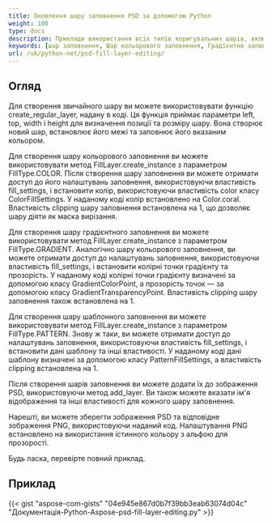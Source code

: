 ```yaml
---
title: Оновлення шару заповнення PSD за допомогою Python
weight: 100
type: docs
description: Приклади використання всіх типів коригувальних шарів, включаючи Шар кольорового заповнення, Градієнтне заповнення та Шар зразка
keywords: [шар заповнення, Шар кольорового заповнення, Градієнтне заповнення, Шар зразка, psd api, python, зразок коду]
url: /uk/python-net/psd-fill-layer-editing/
---
```


## **Огляд**

Для створення звичайного шару ви можете використовувати функцію create_regular_layer, надану в коді. Ця функція приймає параметри left, top, width і height для визначення позиції та розміру шару. Вона створює новий шар, встановлює його межі та заповнює його вказаним кольором.

Для створення шару кольорового заповнення ви можете використовувати метод FillLayer.create_instance з параметром FillType.COLOR. Після створення шару заповнення ви можете отримати доступ до його налаштувань заповнення, використовуючи властивість fill_settings, і встановити колір, використовуючи властивість color класу ColorFillSettings. У наданому коді колір встановлено на Color.coral. Властивість clipping шару заповнення встановлена на 1, що дозволяє шару діяти як маска вирізання.

Для створення шару градієнтного заповнення ви можете використовувати метод FillLayer.create_instance з параметром FillType.GRADIENT. Аналогічно шару кольорового заповнення, ви можете отримати доступ до налаштувань заповнення, використовуючи властивість fill_settings, і встановити колірні точки градієнту та прозорість. У наданому коді колірні точки градієнту визначені за допомогою класу GradientColorPoint, а прозорість точок — за допомогою класу GradientTransparencyPoint. Властивість clipping шару заповнення також встановлена на 1.

Для створення шару шаблонного заповнення ви можете використовувати метод FillLayer.create_instance з параметром FillType.PATTERN. Знову ж таки, ви можете отримати доступ до налаштувань заповнення, використовуючи властивість fill_settings, і встановити дані шаблону та інші властивості. У наданому коді дані шаблону визначені за допомогою класу PatternFillSettings, а властивість clipping встановлена на 1.

Після створення шарів заповнення ви можете додати їх до зображення PSD, використовуючи метод add_layer. Ви також можете вказати ім'я відображення та інші властивості для кожного шару заповнення.

Нарешті, ви можете зберегти зображення PSD та відповідне зображення PNG, використовуючи наданий код. Налаштування PNG встановлено на використання істинного кольору з альфою для прозорості.

Будь ласка, перевірте повний приклад.

## **Приклад**
{{< gist "aspose-com-gists" "04e945e867d0b7f39bb3eab63074d04c" "Документація-Python-Aspose-psd-fill-layer-editing.py" >}}
